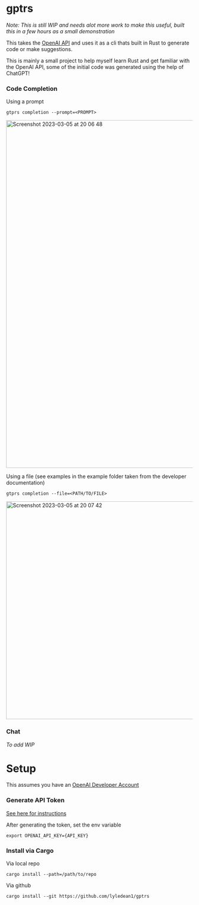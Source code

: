 # gptrs

*Note: This is still WIP and needs alot more work to make this useful, built this in a few hours as a small demonstration*

This takes the [OpenAI API](https://platform.openai.com/) and uses it as a cli thats built in Rust to generate code or make suggestions.

This is mainly a small project to help myself learn Rust and get familiar with the OpenAI API, some of the initial code was generated using the help of ChatGPT!


### Code Completion

Using a prompt 

```
gtprs completion --prompt=<PROMPT>
```

<img width="937" alt="Screenshot 2023-03-05 at 20 06 48" src="https://user-images.githubusercontent.com/20296911/222983863-05122116-43af-4146-8db3-0d348d395d9e.png">

Using a file (see examples in the example folder taken from the developer documentation)

```
gtprs completion --file=<PATH/TO/FILE>
```

<img width="587" alt="Screenshot 2023-03-05 at 20 07 42" src="https://user-images.githubusercontent.com/20296911/222983816-e304e80a-147c-4f46-b662-1e2994f7e7ea.png">


### Chat 

*To add WIP*

# Setup

This assumes you have an [OpenAI Developer Account](https://platform.openai.com/)


### Generate API Token 

[See here for instructions](https://platform.openai.com/account/api-keys)

After generating the token, set the env variable 
```
export OPENAI_API_KEY={API_KEY}
```

### Install via Cargo 

Via local repo
```
cargo install --path=/path/to/repo
```

Via github
```
cargo install --git https://github.com/lyledean1/gptrs
```

